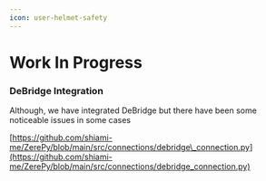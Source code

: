 ```yaml
---
icon: user-helmet-safety
---
```


# Work In Progress

### DeBridge Integration

Although, we have integrated DeBridge but there have been some noticeable issues in some cases

[https://github.com/shiami-me/ZerePy/blob/main/src/connections/debridge\_connection.py](https://github.com/shiami-me/ZerePy/blob/main/src/connections/debridge_connection.py)
